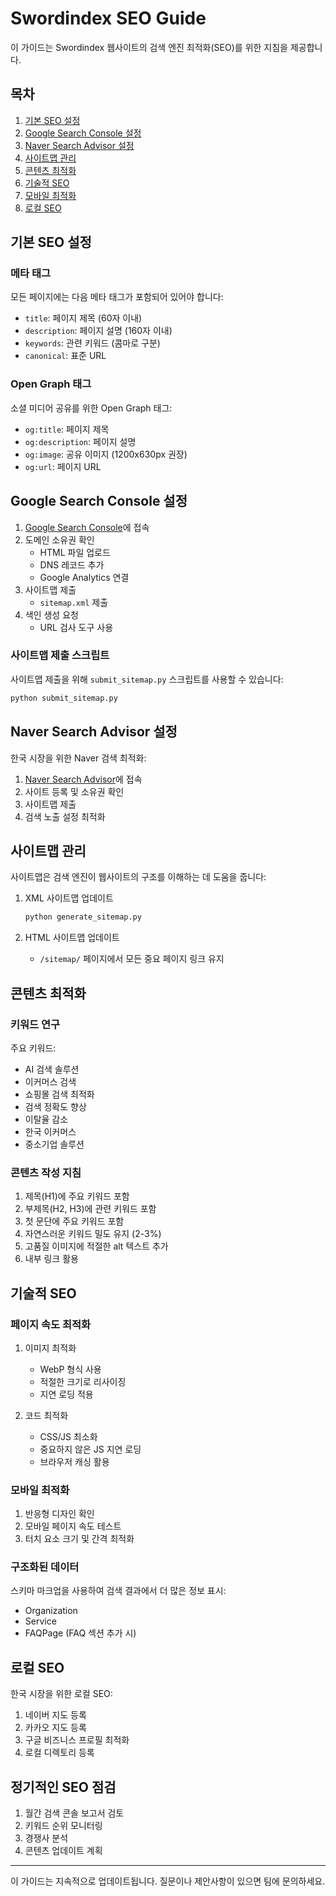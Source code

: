 # Swordindex SEO Guide

이 가이드는 Swordindex 웹사이트의 검색 엔진 최적화(SEO)를 위한 지침을 제공합니다.

## 목차

1. [기본 SEO 설정](#기본-seo-설정)
2. [Google Search Console 설정](#google-search-console-설정)
3. [Naver Search Advisor 설정](#naver-search-advisor-설정)
4. [사이트맵 관리](#사이트맵-관리)
5. [콘텐츠 최적화](#콘텐츠-최적화)
6. [기술적 SEO](#기술적-seo)
7. [모바일 최적화](#모바일-최적화)
8. [로컬 SEO](#로컬-seo)

## 기본 SEO 설정

### 메타 태그

모든 페이지에는 다음 메타 태그가 포함되어 있어야 합니다:

- `title`: 페이지 제목 (60자 이내)
- `description`: 페이지 설명 (160자 이내)
- `keywords`: 관련 키워드 (콤마로 구분)
- `canonical`: 표준 URL

### Open Graph 태그

소셜 미디어 공유를 위한 Open Graph 태그:

- `og:title`: 페이지 제목
- `og:description`: 페이지 설명
- `og:image`: 공유 이미지 (1200x630px 권장)
- `og:url`: 페이지 URL

## Google Search Console 설정

1. [Google Search Console](https://search.google.com/search-console)에 접속
2. 도메인 소유권 확인
   - HTML 파일 업로드
   - DNS 레코드 추가
   - Google Analytics 연결
3. 사이트맵 제출
   - `sitemap.xml` 제출
4. 색인 생성 요청
   - URL 검사 도구 사용

### 사이트맵 제출 스크립트

사이트맵 제출을 위해 `submit_sitemap.py` 스크립트를 사용할 수 있습니다:

```bash
python submit_sitemap.py
```

## Naver Search Advisor 설정

한국 시장을 위한 Naver 검색 최적화:

1. [Naver Search Advisor](https://searchadvisor.naver.com/)에 접속
2. 사이트 등록 및 소유권 확인
3. 사이트맵 제출
4. 검색 노출 설정 최적화

## 사이트맵 관리

사이트맵은 검색 엔진이 웹사이트의 구조를 이해하는 데 도움을 줍니다:

1. XML 사이트맵 업데이트
   ```bash
   python generate_sitemap.py
   ```

2. HTML 사이트맵 업데이트
   - `/sitemap/` 페이지에서 모든 중요 페이지 링크 유지

## 콘텐츠 최적화

### 키워드 연구

주요 키워드:
- AI 검색 솔루션
- 이커머스 검색
- 쇼핑몰 검색 최적화
- 검색 정확도 향상
- 이탈율 감소
- 한국 이커머스
- 중소기업 솔루션

### 콘텐츠 작성 지침

1. 제목(H1)에 주요 키워드 포함
2. 부제목(H2, H3)에 관련 키워드 포함
3. 첫 문단에 주요 키워드 포함
4. 자연스러운 키워드 밀도 유지 (2-3%)
5. 고품질 이미지에 적절한 alt 텍스트 추가
6. 내부 링크 활용

## 기술적 SEO

### 페이지 속도 최적화

1. 이미지 최적화
   - WebP 형식 사용
   - 적절한 크기로 리사이징
   - 지연 로딩 적용

2. 코드 최적화
   - CSS/JS 최소화
   - 중요하지 않은 JS 지연 로딩
   - 브라우저 캐싱 활용

### 모바일 최적화

1. 반응형 디자인 확인
2. 모바일 페이지 속도 테스트
3. 터치 요소 크기 및 간격 최적화

### 구조화된 데이터

스키마 마크업을 사용하여 검색 결과에서 더 많은 정보 표시:
- Organization
- Service
- FAQPage (FAQ 섹션 추가 시)

## 로컬 SEO

한국 시장을 위한 로컬 SEO:

1. 네이버 지도 등록
2. 카카오 지도 등록
3. 구글 비즈니스 프로필 최적화
4. 로컬 디렉토리 등록

## 정기적인 SEO 점검

1. 월간 검색 콘솔 보고서 검토
2. 키워드 순위 모니터링
3. 경쟁사 분석
4. 콘텐츠 업데이트 계획

---

이 가이드는 지속적으로 업데이트됩니다. 질문이나 제안사항이 있으면 팀에 문의하세요. 

